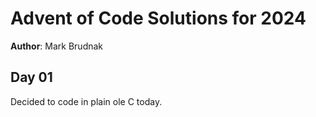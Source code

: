 # Advent of Code Solutions for 2024
**Author**: Mark Brudnak

## Day 01

Decided to code in plain ole C today.